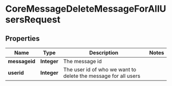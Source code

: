 

# CoreMessageDeleteMessageForAllUsersRequest


## Properties

| Name | Type | Description | Notes |
|------------ | ------------- | ------------- | -------------|
|**messageid** | **Integer** | The message id |  |
|**userid** | **Integer** | The user id of who we want to delete the message for all users |  |



